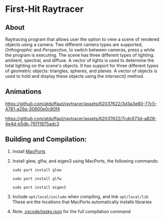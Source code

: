 # First-Hit Raytracer

## About
Raytracing program that allows user the option to view a scene of rendered objects using a camera. Two different camera types are supported, _Orthographic_ and _Perspective_, to switch between cameras, press `p` while the program is executing. The scene has three different types of lighting: ambient, spectral, and diffuse. A vector of lights is used to determine the total lighting on the scene's objects. It has support for three different types of geometric objects: triangles, spheres, and planes. A vector of objects is used to hold and display these objects using the _intersect()_ method.

## Animations



https://github.com/atduffaut/raytracer/assets/62037622/3d3a3e80-77c5-4781-a29a-30800e0c80f4



https://github.com/atduffaut/raytracer/assets/62037622/7cdc673d-a828-4e4d-b5db-797f1875adc3





## Building and Compilation:

1. Install [MacPorts](https://www.macports.org/install.php)

2. Install glew, glfw, and eigen3 using MacPorts, the following commands:

   `sudo port install glew`

   `sudo port install glfw`

   `sudo port install eigen3`

4. Include `opt/local/include` when compiling, and link `opt/local/lib`
   These are the locations that MacPorts automatically installs libraries

5. Note [.vscode/tasks.json](.vscode/tasks.json) for the full compilation command
